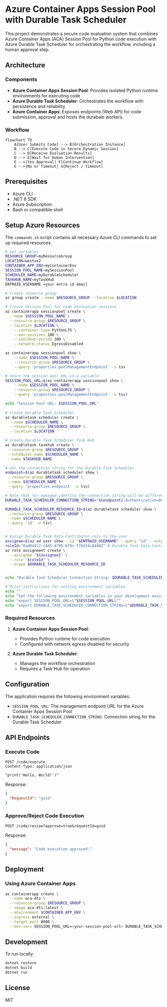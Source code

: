# Azure Container Apps Session Pool with Durable Task Scheduler

This project demonstrates a secure code evaluation system that combines Azure Container Apps (ACA) Session Pool for Python code execution with Azure Durable Task Scheduler for orchestrating the workflow, including a human approval step.

## Architecture

### Components

- **Azure Container Apps Session Pool**: Provides isolated Python runtime environments for executing code
- **Azure Durable Task Scheduler**: Orchestrates the workflow with persistence and reliability
- **Azure Container Apps**: Exposes endpoints (Web API) for code submission, approval and hosts the durabale workers.

### Workflow

```mermaid
flowchart TD
    A[User Submits Code] --> B[Orchestration Instance]
    B --> C[Execute Code in Secure Dynamic Session]
    C --> D[Receive Evaluation Results]
    D --> E[Wait for Human Intervention]
    E -->|Yes Approval| F[Continue Workflow]
    E -->|No or Timeout| G[Reject / Timeout]
```

## Prerequisites

- Azure CLI
- .NET 8 SDK
- Azure Subscription
- Bash or compatible shell

## Setup Azure Resources

The `commands.sh` script contains all necessary Azure CLI commands to set up required resources.

```bash
# Set variables
RESOURCE_GROUP=myResourceGroup
LOCATION=westus2
CONTAINER_APP_ENV=myContainerEnv
SESSION_POOL_NAME=mySessionPool
SCHEDULER_NAME=myDurableScheduler
TASKHUB_NAME=myTaskHub
ENTRAID_USERNAME =your entra id email 

# Create resource group
az group create --name $RESOURCE_GROUP --location $LOCATION

# Create Session Pool for code evaluation sessions
az containerapp sessionpool create \
  --name $SESSION_POOL_NAME \
  --resource-group $RESOURCE_GROUP \
  --location $LOCATION \
    --container-type PythonLTS \
    --max-sessions 100 \
    --cooldown-period 300 \
    --network-status EgressDisabled

az containerapp sessionpool show \
    --name $SESSION_POOL_NAME \
    --resource-group $RESOURCE_GROUP \
    --query 'properties.poolManagementEndpoint' -o tsv

# Store the session pool URL in a variable
SESSION_POOL_URL=$(az containerapp sessionpool show \
    --name $SESSION_POOL_NAME \
    --resource-group $RESOURCE_GROUP \
    --query 'properties.poolManagementEndpoint' -o tsv)

echo "Session Pool URL: $SESSION_POOL_URL"
    
# Create Durable Task Scheduler
az durabletask scheduler create \
  --name $SCHEDULER_NAME \
  --resource-group $RESOURCE_GROUP \
  --location $LOCATION

# Create Durable Task Scheduler Task Hub
az durabletask taskhub create \
 --resource-group $RESOURCE_GROUP \
 --scheduler-name $SCHEDULER_NAME \
 --name $TASKHUB_NAME

# Get the connection string for the Durable Task Scheduler
endpoint=$(az durabletask scheduler show \
 --resource-group $RESOURCE_GROUP \
 --name $SCHEDULER_NAME \
 --query 'properties.endpoint' -o tsv)

# Note that for managed identity the connection string will be different. e.g. Authentication=ManagedIdentity;ClientId=#########
DURABLE_TASK_SCHEDULER_CONNECTION_STRING="${endpoint};Authentication=DefaultAzure;TaskHub=${TASKHUB_NAME}"

DURABLE_TASK_SCHEDULER_RESOURCE_ID=$(az durabletask scheduler show \
 --resource-group $RESOURCE_GROUP \
 --name $SCHEDULER_NAME \
 --query 'id' -o tsv)


# Assign Durable Task Data Contributor role to the user
assignee=$(az ad user show --id "$ENTRAID_USERNAME" --query "id" --output tsv)
roleId="0ad04412-c4d5-4796-b79c-f76d14c8d402" # Durable Task Data Contributor
az role assignment create \
  --assignee "${assignee}" \
  --role "$roleId" \
  --scope $DURABLE_TASK_SCHEDULER_RESOURCE_ID


echo "Durable Task Scheduler Connection String: $DURABLE_TASK_SCHEDULER_CONNECTION_STRING"

# Print instructions for setting environment variables
echo ""
echo "Set the following environment variables in your development environment:"
echo "export SESSION_POOL_URL=\"$SESSION_POOL_URL\""
echo "export DURABLE_TASK_SCHEDULER_CONNECTION_STRING=\"$DURABLE_TASK_SCHEDULER_CONNECTION_STRING\""

```

### Required Resources

1. **Azure Container Apps Session Pool**:
   - Provides Python runtime for code execution
   - Configured with network egress disabled for security

2. **Azure Durable Task Scheduler**:
   - Manages the workflow orchestration
   - Requires a Task Hub for operation

## Configuration

The application requires the following environment variables:

- `SESSION_POOL_URL`: The management endpoint URL for the Azure Container Apps Session Pool
- `DURABLE_TASK_SCHEDULER_CONNECTION_STRING`: Connection string for the Durable Task Scheduler

## API Endpoints

### Execute Code

```
POST /code/execute
Content-Type: application/json

"print('Hello, World!')"
```

Response:

```json
{
  "RequestId": "guid"
}
```

### Approve/Reject Code Execution

```
POST /code/review?approve=true&requestId=guid
```

Response:

```json
{
  "message": "Code execution approved."
}
```

## Deployment

### Using Azure Container Apps

```bash
az containerapp create \
  --name aca-dts \
  --resource-group $RESOURCE_GROUP \
  --image aca-dts:latest \
  --environment $CONTAINER_APP_ENV \
  --ingress external \
  --target-port 8080 \
  --env-vars SESSION_POOL_URL=<your-session-pool-url> DURABLE_TASK_SCHEDULER_CONNECTION_STRING=<your-connection-string>
```

## Development

To run locally:

```bash
dotnet restore
dotnet build
dotnet run
```

## License

MIT
